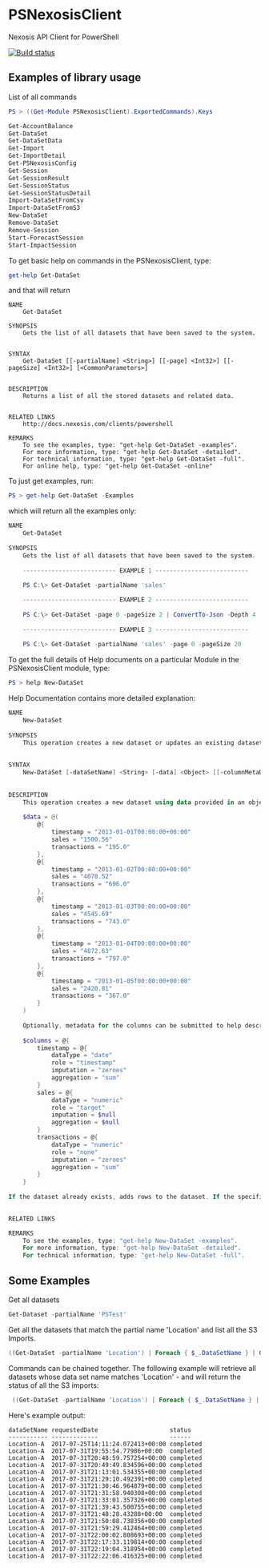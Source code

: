 # PSNexosisClient

Nexosis API Client for PowerShell

[![Build status](https://ci.appveyor.com/api/projects/status/h739j05wvgg1g7o1?svg=true)](https://ci.appveyor.com/project/Nexosis/nexosisclient-ps)

## Examples of library usage


List of all commands

```powershell
PS > ((Get-Module PSNexosisClient).ExportedCommands).Keys

Get-AccountBalance
Get-DataSet
Get-DataSetData
Get-Import
Get-ImportDetail
Get-PSNexosisConfig
Get-Session
Get-SessionResult
Get-SessionStatus
Get-SessionStatusDetail
Import-DataSetFromCsv
Import-DataSetFromS3
New-DataSet
Remove-DataSet
Remove-Session
Start-ForecastSession
Start-ImpactSession
```

To get basic help on commands in the PSNexosisClient, type:

```powershell
get-help Get-DataSet
```

and that will return

```
NAME
    Get-DataSet
    
SYNOPSIS
    Gets the list of all datasets that have been saved to the system.
    
    
SYNTAX
    Get-DataSet [[-partialName] <String>] [[-page] <Int32>] [[-pageSize] <Int32>] [<CommonParameters>]
    
    
DESCRIPTION
    Returns a list of all the stored datasets and related data.
    

RELATED LINKS
    http://docs.nexosis.com/clients/powershell

REMARKS
    To see the examples, type: "get-help Get-DataSet -examples".
    For more information, type: "get-help Get-DataSet -detailed".
    For technical information, type: "get-help Get-DataSet -full".
    For online help, type: "get-help Get-DataSet -online"
```

To just get examples, run:
```powershell
PS > get-help Get-DataSet -Examples
```

which will return all the examples only:
```powershell
NAME
    Get-DataSet
    
SYNOPSIS
    Gets the list of all datasets that have been saved to the system.
    
    -------------------------- EXAMPLE 1 --------------------------
    
    PS C:\> Get-DataSet -partialName 'sales'

    -------------------------- EXAMPLE 2 --------------------------
    
    PS C:\> Get-DataSet -page 0 -pageSize 2 | ConvertTo-Json -Depth 4
    
    -------------------------- EXAMPLE 3 --------------------------
    
    PS C:\> Get-DataSet -partialName 'sales' -page 0 -pageSize 20
```

To get the full details of Help documents on a particular Module in the PSNexosisClient module, type:

```powershell 
PS > help New-DataSet
```

Help Documentation contains more detailed explanation:
```powershell 
NAME
    New-DataSet
    
SYNOPSIS
    This operation creates a new dataset or updates an existing dataset using data from a PSCustomObject.
    
    
SYNTAX
    New-DataSet [-dataSetName] <String> [-data] <Object> [[-columnMetaData] <Object>] [-WhatIf] [-Confirm] [<CommonParameters>]
    
    
DESCRIPTION
    This operation creates a new dataset using data provided in an object formatted as an Array of HashTables, like so:
    
    $data = @(
    	@{
    		timestamp = "2013-01-01T00:00:00+00:00"
    		sales = "1500.56"
    		transactions = "195.0"
    	},
    	@{
    		timestamp = "2013-01-02T00:00:00+00:00"
    		sales = "4078.52"
    		transactions = "696.0"
    	},
    	@{
    		timestamp = "2013-01-03T00:00:00+00:00"
    		sales = "4545.69"
    		transactions = "743.0"
    	},
    	@{
    		timestamp = "2013-01-04T00:00:00+00:00"
    		sales = "4872.63"
    		transactions = "797.0"
    	},
    	@{
    		timestamp = "2013-01-05T00:00:00+00:00"
    		sales = "2420.81"
    		transactions = "367.0"
    	}
    ) 
    
    Optionally, metadata for the columns can be submitted to help describe the data being uploaded as a hashtable, for example:
    
    $columns = @{
    	timestamp = @{
    		dataType = "date"
    		role = "timestamp"
    		imputation = "zeroes"
    		aggregation = "sum"
    	}
    	sales = @{
    		dataType = "numeric"
    		role = "target"
    		imputation = $null
    		aggregation = $null
    	}
    	transactions = @{
    		dataType = "numeric"
    		role = "none"
    		imputation = "zeroes"
    		aggregation = "sum"
    	}
    }
    
If the dataset already exists, adds rows to the dataset. If the specified data contains records with timestamps that already exist in the dataset, those records will be overwritten.
    

RELATED LINKS

REMARKS
    To see the examples, type: "get-help New-DataSet -examples".
    For more information, type: "get-help New-DataSet -detailed".
    For technical information, type: "get-help New-DataSet -full".
```

## Some Examples
Get all datasets
```powershell
Get-Dataset -partialName 'PSTest'
```

Get all the datasets that match the partial name 'Location' and list all the S3 Imports.
```powershell
((Get-DataSet -partialName 'Location') | Foreach { $_.DataSetName } | Get-Import) | Where type -eq 's3' | Format-Table -Property @('status', 'datasetname', 'requestedDate')
```

Commands can be chained together. The following example will retrieve all datasets whose data set name matches 'Location' - and will return the status of all the S3 imports:

```powershell
 ((Get-DataSet -partialName 'Location') | Foreach { $_.DataSetName } | Get-Import) | Where type -eq 's3' | Format-Table -Property @('datasetname', 'requestedDate', 'status')
```

Here's example output:

```
dataSetName requestedDate                    status   
----------- -------------                    ------   
Location-A  2017-07-25T14:11:24.072413+00:00 completed
Location-A  2017-07-31T19:55:54.77986+00:00  completed
Location-A  2017-07-31T20:48:59.757254+00:00 completed
Location-A  2017-07-31T20:49:49.834596+00:00 completed
Location-A  2017-07-31T21:13:01.534355+00:00 completed
Location-A  2017-07-31T21:29:10.492391+00:00 completed
Location-A  2017-07-31T21:30:46.964879+00:00 completed
Location-A  2017-07-31T21:31:58.940308+00:00 completed
Location-A  2017-07-31T21:33:01.357326+00:00 completed
Location-A  2017-07-31T21:39:43.500755+00:00 completed
Location-A  2017-07-31T21:48:28.43288+00:00  completed
Location-A  2017-07-31T21:50:08.738356+00:00 completed
Location-A  2017-07-31T21:59:29.412464+00:00 completed
Location-A  2017-07-31T22:00:02.808693+00:00 completed
Location-A  2017-07-31T22:17:33.119814+00:00 completed
Location-A  2017-07-31T22:19:04.318954+00:00 completed
Location-A  2017-07-31T22:22:06.416325+00:00 completed
```
